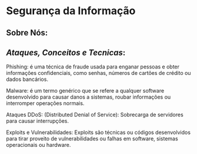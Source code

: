 # Segurança da Informação

## Sobre Nós:

## *Ataques, Conceitos e Tecnicas*:

Phishing: é uma técnica de fraude usada para enganar pessoas e obter informações confidenciais, como senhas, números de cartões de crédito ou dados bancários.

Malware: é um termo genérico que se refere a qualquer software desenvolvido para causar danos a sistemas, roubar informações ou interromper operações normais.

Ataques DDoS: (Distributed Denial of Service): Sobrecarga de servidores para causar interrupções.

Exploits e Vulnerabilidades: Exploits são técnicas ou códigos desenvolvidos para tirar proveito de vulnerabilidades ou falhas em software, sistemas operacionais ou hardware.
